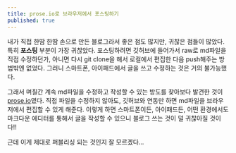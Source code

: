```yaml
---
title: prose.io로 브라우저에서 포스팅하기
published: true
---
```


내가 직접 한땀 한땀 손으로 만든 블로그라서 좋은 점도 많지만, 귀찮은 점들이 많았다. 특히 **포스팅** 부분이 가장 귀찮았다. 포스팅하려면 깃허브에 들어가서 raw로 md파일을 직접 수정하던가, 아니면 다시 git clone을 해서 로컬에서 편집한 다음 push해주는 방법밖엔 없었다. 그러니 스마트폰, 아이패드에서 글을 쓰고 수정하는 것은 거의 불가능했다.

그래서 며칠간 계속 md파일을 수정하고 작성할 수 있는 방도를 찾아보다 발견한 것이 [prose.io](http://prose.io/)였다. 직접 파일을 수정하지 않아도, 깃허브와 연동만 하면 md파일을 브라우저에서 편집할 수 있게 해준다. 이렇게 하면 스마트폰이든, 아이패드든, 어떤 환경에서도 마크다운 에디터를 통해서 글을 작성할 수 있으니 블로그 쓰는 것이 덜 귀찮아질 것이다!!

근데 이게 제대로 퍼블리싱 되는 것인지 잘 모르겠다...